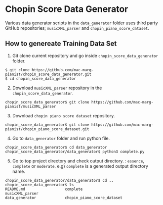 # Chopin Score Data Generator
Various data generator scripts in the `data_generator` folder uses third party GitHub repositories; `musicXML_parser` and `chopin_piano_score_dataset`.

## How to genereate Training Data Set

1. Git clone current repository and go inside `chopin_score_data_generator` folder.
```console
$ git clone https://github.com/mac-marg-pianist/chopin_score_data_generator.git
$ cd chopin_score_data_generator
```

2. Download `musicXML_parser` repository in the `chopin_score_data_generator`.
```
chopin_score_data_generator$ git clone https://github.com/mac-marg-pianist/musicXML_parser
```

3. Download `chopin piano score dataset` repository.
```
chopin_score_data_generator$ git clone https://github.com/mac-marg-pianist/chopin_piano_score_dataset.git
```

4. Go to `data_generator` folder and run python file.

```
chopin_score_data_generator$ cd data_generator
chopin_score_data_generator/data_generator$ python3 complete.py
```

5. Go to top project directory and check output directory. : `essence`, `complete` or `moderate`.
e.g) `complete` is a generated output directory name.

```sys
chopin_score_data_generator/data_generator$ cd ..
chopin_score_data_generator$ ls
README.md                  complete                          musicXML_parser
data_generator             chopin_piano_score_dataset 
```
